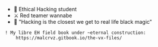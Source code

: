 - 🌱 Ethical Hacking student
- ⚔️ Red teamer wannabe
- 🔮 "Hacking is the closest we get to real life black magic"
~~~
! My libre EH field book under ~eternal construction:
    https://malcrvz.gitbook.io/the-vx-files/

